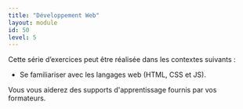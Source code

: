 ```yaml
---
title: "Développement Web"
layout: module
id: 50
level: 5
---
```


Cette série d’exercices peut être réalisée dans les contextes suivants :

- Se familiariser avec les langages web (HTML, CSS et JS).

Vous vous aiderez des supports d'apprentissage fournis par vos formateurs.
